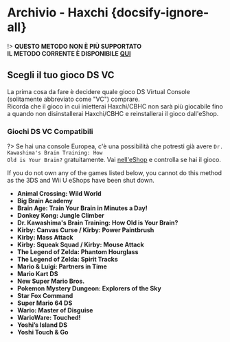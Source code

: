 # Archivio - Haxchi {docsify-ignore-all}

!> **QUESTO METODO NON È PIÙ SUPPORTATO**  
**IL METODO CORRENTE È DISPONIBILE [QUI](../../introduction)**

## Scegli il tuo gioco DS VC

La prima cosa da fare è decidere quale gioco DS Virtual Console (solitamente abbreviato come "VC") comprare.  
Ricorda che il gioco in cui inietterai Haxchi/CBHC non sarà più giocabile fino a quando non disinstallerai Haxchi/CBHC e reinstallerai il gioco dall'eShop.

### Giochi DS VC Compatibili

?> Se hai una console Europea, c'è una possibilità che potresti già avere <code>Dr. Kawashima's <wbr>Brain <wbr>Training: <wbr>How <wbr>Old <wbr>is <wbr>Your <wbr>Brain?</code> gratuitamente. Vai [nell'eShop](https://en-americas-support.nintendo.com/app/answers/detail/a_id/8563/~/how-to-view-previously-downloaded-titles-on-wii-u) e controlla se hai il gioco.

If you do not own any of the games listed below, you cannot do this method as the 3DS and Wii U eShops have been shut down.

- **Animal Crossing: Wild World**
- **Big Brain Academy**
- **Brain Age: Train Your Brain in Minutes a Day!**
- **Donkey Kong: Jungle Climber**
- **Dr. Kawashima's Brain Training: How Old is Your Brain?**
- **Kirby: Canvas Curse / Kirby: Power Paintbrush**
- **Kirby: Mass Attack**
- **Kirby: Squeak Squad / Kirby: Mouse Attack**
- **The Legend of Zelda: Phantom Hourglass**
- **The Legend of Zelda: Spirit Tracks**
- **Mario & Luigi: Partners in Time**
- **Mario Kart DS**
- **New Super Mario Bros.**
- **Pokemon Mystery Dungeon: Explorers of the Sky**
- **Star Fox Command**
- **Super Mario 64 DS**
- **Wario: Master of Disguise**
- **WarioWare: Touched!**
- **Yoshi’s Island DS**
- **Yoshi Touch & Go**
